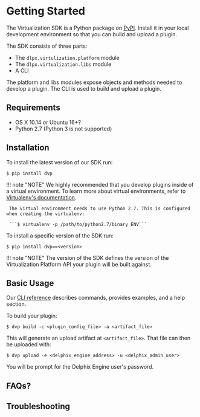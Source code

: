 # Getting Started
The Virtualization SDK is a Python package on [PyPI](https://pypi.org/user/delphix/). Install it in your local development environment so that you can build and upload a plugin.

The SDK consists of three parts:

- The `dlpx.virtulization.platform` module
- The `dlpx.virtualization.libs` module
- A CLI

The platform and libs modules expose objects and methods needed to develop a plugin. The CLI is used to build and upload a plugin.

## Requirements

- OS X 10.14 or Ubuntu 16+?
- Python 2.7 (Python 3 is not supported)

## Installation
To install the latest version of our SDK run:

```
$ pip install dvp
```

!!! note "NOTE"
	 We highly recommended that you develop plugins inside of a virtual environment. To learn more about virtual environments, refer to [Virtualenv's documentation](https://virtualenv.pypa.io/en/latest/).

	 The virtual environment needs to use Python 2.7. This is configured when creating the virtualenv:

	 ```$ virtualenv -p /path/to/python2.7/binary ENV```

To install a specific version of the SDK run:

```
$ pip install dvp==<version>
```

!!! note "NOTE"
    The version of the SDK defines the version of the Virtualization Platform API your plugin will be built against.

## Basic Usage

Our [CLI reference](References/CLI) describes commands, provides examples, and a help section.

To build your plugin:

```
$ dvp build -c <plugin_config_file> -a <artifact_file>
```

This will generate an upload artifact at `<artifact_file>`. That file can then be uploaded with:

```
$ dvp upload -e <delphix_engine_address> -u <delphix_admin_user>
```

You will be prompt for the Delphix Engine user's password.

## FAQs?

## Troubleshooting
